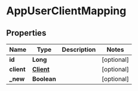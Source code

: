 # AppUserClientMapping

## Properties
Name | Type | Description | Notes
------------ | ------------- | ------------- | -------------
**id** | **Long** |  |  [optional]
**client** | [**Client**](Client.md) |  |  [optional]
**_new** | **Boolean** |  |  [optional]
